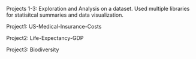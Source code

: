 Projects 1-3: Exploration and Analysis on a dataset.
Used multiple libraries for statisitcal summaries and data visualization.

Project1: US-Medical-Insurance-Costs

Project2: Life-Expectancy-GDP

Project3: Biodiversity
